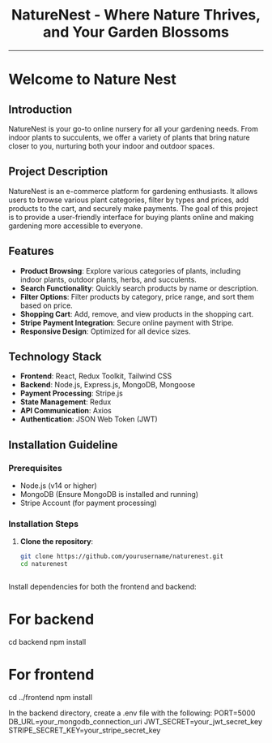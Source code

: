 <div align="center">
  <h1>NatureNest - Where Nature Thrives, and Your Garden Blossoms</h1>
</div>

---

# Welcome to Nature Nest

## Introduction

NatureNest is your go-to online nursery for all your gardening needs. From indoor plants to succulents, we offer a variety of plants that bring nature closer to you, nurturing both your indoor and outdoor spaces.

## Project Description

NatureNest is an e-commerce platform for gardening enthusiasts. It allows users to browse various plant categories, filter by types and prices, add products to the cart, and securely make payments. The goal of this project is to provide a user-friendly interface for buying plants online and making gardening more accessible to everyone.

## Features

- **Product Browsing**: Explore various categories of plants, including indoor plants, outdoor plants, herbs, and succulents.
- **Search Functionality**: Quickly search products by name or description.
- **Filter Options**: Filter products by category, price range, and sort them based on price.
- **Shopping Cart**: Add, remove, and view products in the shopping cart.
- **Stripe Payment Integration**: Secure online payment with Stripe.
- **Responsive Design**: Optimized for all device sizes.

## Technology Stack

- **Frontend**: React, Redux Toolkit, Tailwind CSS
- **Backend**: Node.js, Express.js, MongoDB, Mongoose
- **Payment Processing**: Stripe.js
- **State Management**: Redux
- **API Communication**: Axios
- **Authentication**: JSON Web Token (JWT)

## Installation Guideline

### Prerequisites

- Node.js (v14 or higher)
- MongoDB (Ensure MongoDB is installed and running)
- Stripe Account (for payment processing)

### Installation Steps

1. **Clone the repository**:
   ```bash
   git clone https://github.com/yourusername/naturenest.git
   cd naturenest



Install dependencies for both the frontend and backend:
# For backend
cd backend
npm install

# For frontend
cd ../frontend
npm install

In the backend directory, create a .env file with the following:
PORT=5000
DB_URL=your_mongodb_connection_uri
JWT_SECRET=your_jwt_secret_key
STRIPE_SECRET_KEY=your_stripe_secret_key
